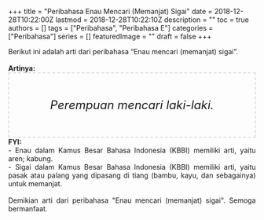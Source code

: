 +++
title = "Peribahasa Enau Mencari (Memanjat) Sigai"
date = 2018-12-28T10:22:00Z
lastmod = 2018-12-28T10:22:10Z
description = ""
toc = true
authors = []
tags = ["Peribahasa", "Peribahasa E"]
categories = ["Peribahasa"]
series = []
featuredImage = ""
draft = false
+++

<div dir="ltr" style="text-align: left;" trbidi="on"><div style="text-align: justify;">Berikut ini adalah arti dari peribahasa “Enau mencari (memanjat) sigai”.</div><br /><div style="text-align: justify;"><b>Artinya:</b></div><div style="border: 2px dashed #ddd; font-size: 24px; height: auto; margin: 0 auto; padding: 50px; text-align: center; width: auto;"><i>Perempuan mencari laki-laki.</i></div><div style="text-align: justify;"><b>FYI:</b><br />- Enau dalam Kamus Besar Bahasa Indonesia (KBBI) memiliki arti, yaitu aren; kabung.<br />- Sigai dalam Kamus Besar Bahasa Indonesia (KBBI) memiliki arti, yaitu pasak atau palang yang dipasang di tiang (bambu, kayu, dan sebagainya) untuk memanjat.</div><br /><div style="text-align: justify;">Demikian arti dari peribahasa "Enau mencari (memanjat) sigai". Semoga bermanfaat. </div></div>
